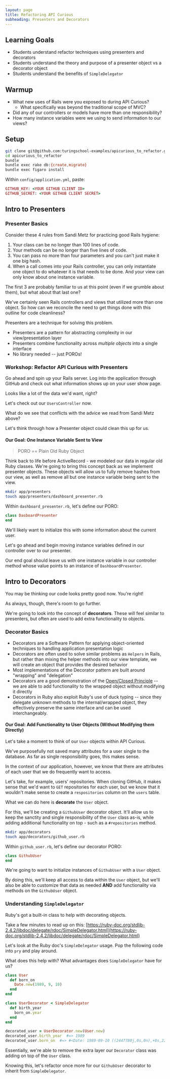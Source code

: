 ```yaml
---
layout: page
title: Refactoring API Curious
subheading: Presenters and Decorators
---
```


## Learning Goals

* Students understand refactor techniques using presenters and decorators
* Students understand the theory and purpose of a presenter object vs a decorator object
* Students understand the benefits of `SimpleDelegator`

## Warmup

* What new uses of Rails were you exposed to during API Curious?
  * What specifically was beyond the traditional scope of MVC?
* Did any of our controllers or models have more than one responsibility?
* How many instance variables were we using to send information to our views?

## Setup

```bash
git clone git@github.com:turingschool-examples/apicurious_to_refactor.git
cd apicurious_to_refactor
bundle
bundle exec rake db:{create,migrate}
bundle exec figaro install
```

Within `config/application.yml`, paste:

```ruby
GITHUB_KEY: <YOUR GITHUB CLIENT ID>
GITHUB_SECRET: <YOUR GITHUB CLIENT SECRET>
```

## Intro to Presenters

### Presenter Basics

Consider these 4 rules from Sandi Metz for practicing good Rails
hygiene:

1. Your class can be no longer than 100 lines of code.
2. Your methods can be no longer than five lines of code.
3. You can pass no more than four parameters and you can't just make it one big hash.
4. When a call comes into your Rails controller, you can only instantiate one
   object to do whatever it is that needs to be done. And your view can only know about one instance variable.

The first 3 are probably familiar to us at this point (even if we
grumble about them), but what about that last one?

We've certainly seen Rails controllers and views that utilized more
than one object. So how can we reconcile the need to get things done
with this outline for code cleanliness?

Presenters are a technique for solving this problem.

* Presenters are a pattern for abstracting complexity in our view/presentation layer
* Presenters combine functionality across _multiple objects_ into a single interface
* No library needed -- just POROs!

### Workshop:  Refactor API Curious with Presenters

Go ahead and spin up your Rails server. Log into the application through GitHub and check out what information shows up on your user show page.

Looks like a lot of the data we'd want, right?

Let's check out our `UsersController` now.

What do we see that conflicts with the advice we read from Sandi Metz above?

Let's think through how a Presenter object could clean this up for us.

#### Our Goal: One Instance Variable Sent to View

> PORO == Plain Old Ruby Object

Think back to life before ActiveRecord - we modeled our data in regular old Ruby classes. We're going to bring this concept back as we implement presenter objects. These objects will allow us to fully remove hashes from our view, as well as remove all but one instance variable being sent to the view.


```bash
mkdir app/presenters
touch app/presenters/dashboard_presenter.rb
```

Within `dashboard_presenter.rb`, let's define our PORO:

```ruby
class DasboardPresenter
end
```

We'll likely want to initialize this with some information about the current user.

Let's go ahead and begin moving instance variables defined in our controller over to our presenter.

Our end goal should leave us with one instance variable in our controller method whose value points to an instance of `DashboardPresenter`.

## Intro to Decorators

You may be thinking our code looks pretty good now. You're right!

As always, though, there's room to go further.

We're going to look into the concept of **decorators**. These will feel similar to presenters, but often are used to add extra functionality to objects.

### Decorator Basics

* Decorators are a Software Pattern for applying object-oriented techniques to handling
application presentation logic
* Decorators are often used to solve similar problems as `Helpers` in Rails, but rather than mixing the helper methods into our view template, we will create an object that provides the desired behavior
* Most implementations of the Decorator pattern are built around "wrapping" and "delegation"
* Decorators are a good demonstration of
  the [Open/Closed Principle](https://en.wikipedia.org/wiki/Open/closed_principle) --
  we are able to add functionality to the wrapped object without
  modifying it directly
* Decorators in Ruby also exploit Ruby's use of duck typing -- since
  they delegate unknown methods to the internal/wrapped object, they
  effectively preserve the same interface and can be used
  interchangeably.

#### Our Goal: Add Functionality to User Objects (Without Modifying them Directly)

Let's take a moment to think of our `User` objects within API Curious.

We've purposefully not saved many attributes for a user single to the database.
As far as single responsibility goes, this makes sense.

In the context of our application, however, we know that there are attributes of each user that we do frequently want to access.

Let's take, for example, users' repositories. When cloning GitHub, it makes sense that we'd want to `GET` repositories for each user, but we know that it wouldn't make sense to create a `respositories` column on the `users` table.

What we can do here is **decorate** the `User` object.

For this, we'll be creating a `GithubUser` decorator object.  It'll allow us to keep the sanctity and single responsibility of the `User` class as-is, while adding additional functionality on top - such as a `#repositories` method.


```bash
mkdir app/decorators
touch app/decorators/github_user.rb
```

Within `github_user.rb`, let's define our decorator PORO:

```ruby
class GithubUser
end
```

We're going to want to initialize instances of `GithubUser` with a `User` object.

By doing this, we'll keep all access to data within the `User` object, but we'll also be able to customize that data as needed **AND** add functionality via methods on the `GithubUser` object.

### Understanding `SimpleDelegator`

Ruby's got a built-in class to help with decorating objects.

Take a few minutes to read up on this: [https://ruby-doc.org/stdlib-2.4.2/libdoc/delegate/rdoc/SimpleDelegator.html](https://ruby-doc.org/stdlib-2.4.2/libdoc/delegate/rdoc/SimpleDelegator.html)

Let's look at the Ruby doc's `SimpleDelegator` usage. Pop the following code into `pry` and play around.

What does this help with? What advantages does `SimpleDelegator` have for us?

```ruby
class User
  def born_on
    Date.new(1989, 9, 10)
  end
end

class UserDecorator < SimpleDelegator
  def birth_year
    born_on.year
  end
end

decorated_user = UserDecorator.new(User.new)
decorated_user.birth_year  #=> 1989
decorated_user.born_on  #=> #<Date: 1989-09-10 ((2447780j,0s,0n),+0s,2299161j)>
```

Essentially, we're able to remove the extra layer our `Decorator` class was adding on top of the `User` class.

Knowing this, let's refactor once more for our `GithubUser` decorator to inherit from `SimpleDelegator`.
